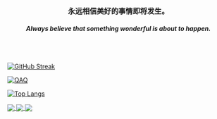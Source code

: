 
<div align="center">
  <h3>永远相信美好的事情即将发生。</h3>
  <h5>Always believe that something wonderful is about to happen. </h5>
</div>

<br />

## 


[![GitHub Streak](https://streak-stats.demolab.com?user=hwxlikemi&theme=dark&hide_border=%E5%81%87&border_radius=5&locale=zh_Hans&mode=weekly)](https://github.com/hwxlikemi) 



<div>
  <a href="https://github.com/hwxlikemi">
    <img src="https://github-readme-stats-neon-psi-82.vercel.app/api?username=hwxlikemi&show_icons=true&hide_border=true&icon_color=586069&title_color=a0a9af" alt="QAQ">
  </a>
</div>

[![Top Langs](https://github-readme-stats.vercel.app/api/top-langs/?username=hwxlikemi&layout=compact)](https://github.com/hwxlikemi)









<a href="https://github.com/hwxlikemi/lxs">
  <img align="center" src="https://github-readme-stats.vercel.app/api/pin/?username=hwxlikemi&repo=lxs" />
</a>
<a href="https://github.com/hwxlikemi/mfp">
  <img align="center" src="https://github-readme-stats.vercel.app/api/pin/?username=hwxlikemi&repo=mfp" />
</a>
<a href="https://hwxlikemi.github.io/blog">
  <img align="center" src="https://raw.kkgithub.com/hwxlikemi/hwxlikemi/main/Screenshot_2024-07-25-13-02-58-520_com.microsoft.emmx.png" />
</a>


